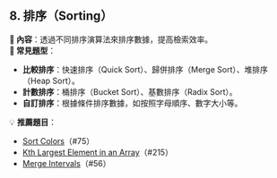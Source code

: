 ## **8. 排序（Sorting）**
**📌 內容**：透過不同排序演算法來排序數據，提高檢索效率。  
**🔹 常見題型**：
- **比較排序**：快速排序（Quick Sort）、歸併排序（Merge Sort）、堆排序（Heap Sort）。
- **計數排序**：桶排序（Bucket Sort）、基數排序（Radix Sort）。
- **自訂排序**：根據條件排序數據，如按照字母順序、數字大小等。

💡 **推薦題目**：
- [Sort Colors](https://leetcode.com/problems/sort-colors/)（#75）
- [Kth Largest Element in an Array](https://leetcode.com/problems/kth-largest-element-in-an-array/)（#215）
- [Merge Intervals](https://leetcode.com/problems/merge-intervals/)（#56）
